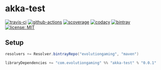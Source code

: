 # akka-test 
[![travis-ci](https://travis-ci.org/evolution-gaming/akka-test.svg)](https://travis-ci.org/evolution-gaming/akka-test)
[![github-actions](https://github.com/evolution-gaming/akka-test/workflows/ci/badge.svg)](https://github.com/evolution-gaming/akka-test/actions?query=workflow%3Aci)
[![scoverage](https://coveralls.io/repos/evolution-gaming/akka-test/badge.svg)](https://coveralls.io/r/evolution-gaming/akka-test)
[![codacy](https://api.codacy.com/project/badge/Grade/799b059200e14801ac572ca5b86cc48e)](https://www.codacy.com/manual/evolution-gaming/akka-test?utm_source=github.com&amp;utm_medium=referral&amp;utm_content=evolution-gaming/akka-test&amp;utm_campaign=Badge_Grade)
[![bintray](https://api.bintray.com/packages/evolutiongaming/maven/akka-test/images/download.svg) ](https://bintray.com/evolutiongaming/maven/akka-test/_latestVersion)
[![license: MIT](https://img.shields.io/badge/License-MIT-yellowgreen.svg)](https://opensource.org/licenses/MIT)

## Setup

```scala
resolvers += Resolver.bintrayRepo("evolutiongaming", "maven")

libraryDependencies += "com.evolutiongaming" %% "akka-test" % "0.0.1"
```
